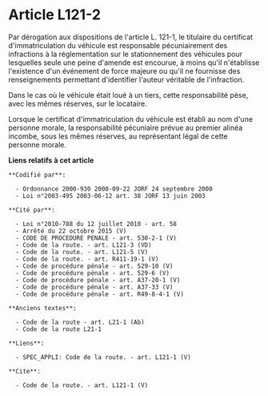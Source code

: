 # Article L121-2

Par dérogation aux dispositions de l'article L. 121-1, le titulaire du certificat d'immatriculation du véhicule est
responsable pécuniairement des infractions à la réglementation sur le stationnement des véhicules pour lesquelles seule une
peine d'amende est encourue, à moins qu'il n'établisse l'existence d'un événement de force majeure ou qu'il ne fournisse des
renseignements permettant d'identifier l'auteur véritable de l'infraction.

Dans le cas où le véhicule était loué à un tiers, cette responsabilité pèse, avec les mêmes réserves, sur le locataire.

Lorsque le certificat d'immatriculation du véhicule est établi au nom d'une personne morale, la responsabilité pécuniaire
prévue au premier alinéa incombe, sous les mêmes réserves, au représentant légal de cette personne morale.

**Liens relatifs à cet article**

	**Codifié par**:

	  - Ordonnance 2000-930 2000-09-22 JORF 24 septembre 2000
	  - Loi n°2003-495 2003-06-12 art. 38 JORF 13 juin 2003

	**Cité par**:

	  - Loi n°2010-788 du 12 juillet 2010 - art. 58
	  - Arrêté du 22 octobre 2015 (V)
	  - CODE DE PROCEDURE PENALE - art. 530-2-1 (V)
	  - Code de la route. - art. L121-3 (VD)
	  - Code de la route. - art. L121-5 (V)
	  - Code de la route. - art. R411-19-1 (V)
	  - Code de procédure pénale - art. 529-10 (V)
	  - Code de procédure pénale - art. 529-6 (V)
	  - Code de procédure pénale - art. A37-20-1 (V)
	  - Code de procédure pénale - art. A37-33 (V)
	  - Code de procédure pénale - art. R49-8-4-1 (V)

	**Anciens textes**:

	  - Code de la route - art. L21-1 (Ab)
	  - Code de la route L21-1

	**Liens**:

	  - SPEC_APPLI: Code de la route. - art. L121-1 (V)

	**Cite**:

	  - Code de la route. - art. L121-1 (V)
